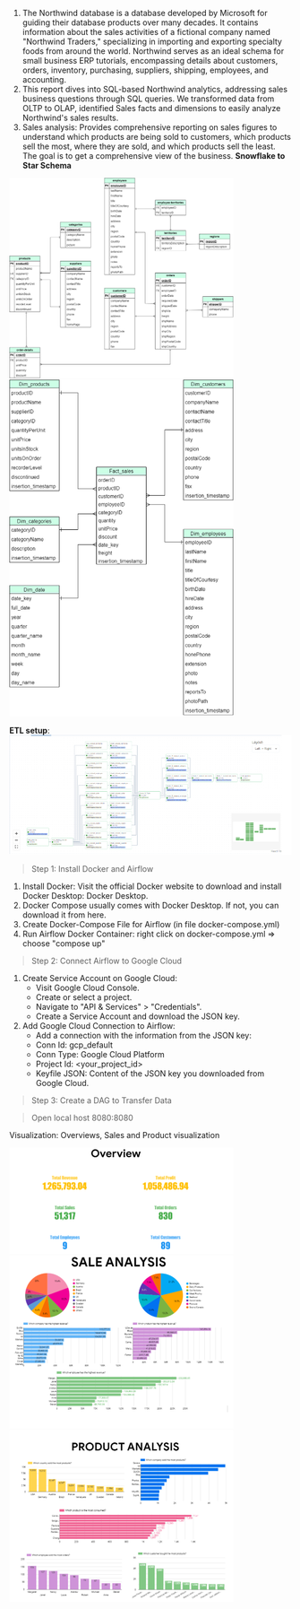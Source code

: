 1. The Northwind database is a database developed by Microsoft for guiding their database products over many decades. It contains information about the sales activities of a fictional company named "Northwind Traders," specializing in importing and exporting specialty foods from around the world. Northwind serves as an ideal schema for small business ERP tutorials, encompassing details about customers, orders, inventory, purchasing, suppliers, shipping, employees, and accounting. 
2. This report dives into SQL-based Northwind analytics, addressing sales business questions through SQL queries. We transformed data from OLTP to OLAP, identified Sales facts and dimensions to easily analyze Northwind's sales results.
3. Sales analysis: Provides comprehensive reporting on sales figures to understand which products are being sold to customers, which products sell the most, where they are sold, and which products sell the least. The goal is to get a comprehensive view of the business.
**Snowflake to Star Schema**
<div>
  <img src="anh/snowflake.drawio.png" alt="Snowflake Schema" width="400"/>
  <img src="anh/star_schema.drawio.png" alt="Star Schema" width="400"/>
</div>

**ETL setup**:
![Local Image](anh/ETL.png)
>Step 1: Install Docker and Airflow
1. Install Docker: Visit the official Docker website to download and install Docker Desktop: Docker Desktop.
3. Docker Compose usually comes with Docker Desktop. If not, you can download it from here.
4. Create Docker-Compose File for Airflow (in file docker-compose.yml)
5. Run Airflow Docker Container: right click on docker-compose.yml => choose "compose up"
>Step 2: Connect Airflow to Google Cloud
1. Create Service Account on Google Cloud:
    - Visit Google Cloud Console.
    - Create or select a project.
    - Navigate to "API & Services" > "Credentials".
    - Create a Service Account and download the JSON key.
2. Add Google Cloud Connection to Airflow:
    - Add a connection with the information from the JSON key:
    - Conn Id: gcp_default
    - Conn Type: Google Cloud Platform
    - Project Id: <your_project_id>
    - Keyfile JSON: Content of the JSON key you downloaded from Google Cloud.
>Step 3: Create a DAG to Transfer Data
 
>Open local host 8080:8080

Visualization:
Overviews, Sales and Product visualization
<div>
  <img src="anh/overview.png" alt="Snowflake Schema" width="400"/>
  <img src="anh/sale.png" alt="Star Schema" width="400"/>
  <img src="anh/product.png" alt="Star Schema" width="400"/>
</div>
